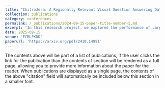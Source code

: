 ```yaml
---
title: "ChitroJera: A Regionally Relevant Visual Question Answering Dataset for Bangla"
collection: publications
category: conferences
permalink: /_publications/2024-09-15-paper-title-number-5.md
excerpt: 'In this research project, we explored the performance of Large Vision-Language Models on Bangla Visual Question Answering (VQA) tasks. Due to the lack of existing datasets in this domain, we developed a novel dataset specifically tailored for Bangla VQA. We conducted a series of experiments from multiple perspectives to effectively address our research objectives.'
date: 2025-09-15
venue: 'ECMLPKDD'
paperurl: 'https://arxiv.org/pdf/2410.14991'
---
```

The contents above will be part of a list of publications, if the user clicks the link for the publication than the contents of section will be rendered as a full page, allowing you to provide more information about the paper for the reader. When publications are displayed as a single page, the contents of the above "citation" field will automatically be included below this section in a smaller font.
